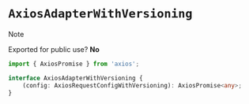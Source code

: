 # `AxiosAdapterWithVersioning`

> [!NOTE]
> Exported for public use? **No**

```typescript
import { AxiosPromise } from 'axios';

interface AxiosAdapterWithVersioning {
    (config: AxiosRequestConfigWithVersioning): AxiosPromise<any>;
}
```